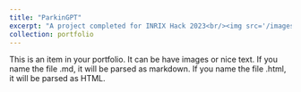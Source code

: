```yaml
---
title: "ParkinGPT"
excerpt: "A project completed for INRIX Hack 2023<br/><img src='/images/parkingpt.jpg'>"
collection: portfolio
---
```


This is an item in your portfolio. It can be have images or nice text. If you name the file .md, it will be parsed as markdown. If you name the file .html, it will be parsed as HTML. 
